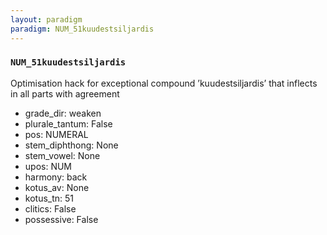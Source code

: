 ```yaml
---
layout: paradigm
paradigm: NUM_51kuudestsiljardis
---
```

### ` NUM_51kuudestsiljardis `

Optimisation hack for exceptional compound ’kuudestsiljardis’ that inflects in all parts with agreement
* grade_dir: weaken
* plurale_tantum: False
* pos: NUMERAL
* stem_diphthong: None
* stem_vowel: None
* upos: NUM
* harmony: back
* kotus_av: None
* kotus_tn: 51
* clitics: False
* possessive: False
